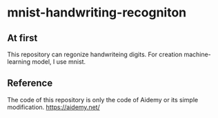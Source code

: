 mnist-handwriting-recogniton
===

## At first
This repository can regonize handwriteing digits.
For creation machine-learning model, I use mnist.

## Reference
The code of this repository is only the code of Aidemy or its simple modification.
https://aidemy.net/

